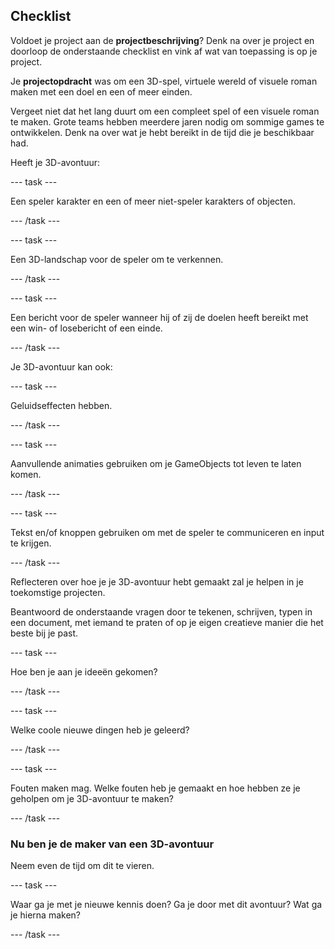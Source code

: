 ## Checklist

Voldoet je project aan de **projectbeschrijving**? Denk na over je project en doorloop de onderstaande checklist en vink af wat van toepassing is op je project.

Je **projectopdracht** was om een 3D-spel, virtuele wereld of visuele roman maken met een doel en een of meer einden.

Vergeet niet dat het lang duurt om een compleet spel of een visuele roman te maken. Grote teams hebben meerdere jaren nodig om sommige games te ontwikkelen. Denk na over wat je hebt bereikt in de tijd die je beschikbaar had.

Heeft je 3D-avontuur:

--- task ---

Een speler karakter en een of meer niet-speler karakters of objecten.

--- /task ---

--- task ---

Een 3D-landschap voor de speler om te verkennen.

--- /task ---

--- task ---

Een bericht voor de speler wanneer hij of zij de doelen heeft bereikt met een win- of losebericht of een einde.

--- /task ---

Je 3D-avontuur kan ook:

--- task ---

Geluidseffecten hebben.

--- /task ---

--- task ---

Aanvullende animaties gebruiken om je GameObjects tot leven te laten komen.

--- /task ---

--- task ---

Tekst en/of knoppen gebruiken om met de speler te communiceren en input te krijgen.

--- /task ---

Reflecteren over hoe je je 3D-avontuur hebt gemaakt zal je helpen in je toekomstige projecten.

Beantwoord de onderstaande vragen door te tekenen, schrijven, typen in een document, met iemand te praten of op je eigen creatieve manier die het beste bij je past.

--- task ---

Hoe ben je aan je ideeën gekomen?

--- /task ---

--- task ---

Welke coole nieuwe dingen heb je geleerd?

--- /task ---

--- task ---

Fouten maken mag. Welke fouten heb je gemaakt en hoe hebben ze je geholpen om je 3D-avontuur te maken?

--- /task ---

### Nu ben je de maker van een 3D-avontuur

Neem even de tijd om dit te vieren.

--- task ---

Waar ga je met je nieuwe kennis doen? Ga je door met dit avontuur? Wat ga je hierna maken?

--- /task ---
